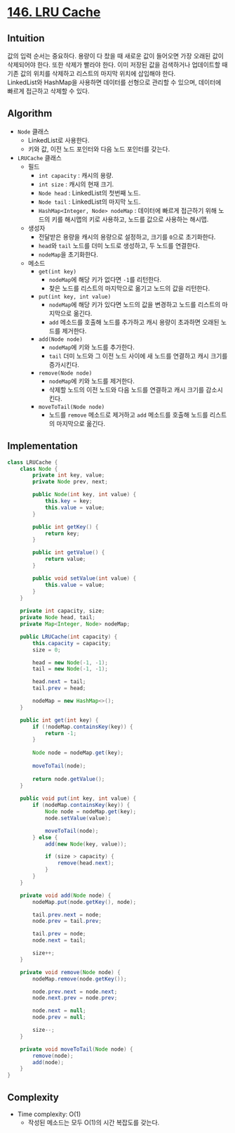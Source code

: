 # [146. LRU Cache](https://leetcode.com/problems/lru-cache/description/)

## Intuition
값의 입력 순서는 중요하다. 용량이 다 찼을 때 새로운 값이 들어오면 가장 오래된 값이 삭제되어야 한다. 
또한 삭제가 빨라야 한다. 이미 저장된 값을 검색하거나 업데이트할 때 기존 값의 위치를 삭제하고 리스트의 마지막 위치에 삽입해야 한다.\
LinkedList와 HashMap을 사용하면 데이터를 선형으로 관리할 수 있으며, 데이터에 빠르게 접근하고 삭제할 수 있다.

## Algorithm
- `Node` 클래스
  - LinkedList로 사용한다.
  - 키와 값, 이전 노드 포인터와 다음 노드 포인터를 갖는다.
- `LRUCache` 클래스
  - 필드
    - `int capacity` : 캐시의 용량.
    - `int size` : 캐시의 현재 크기.
    - `Node head` : LinkedList의 첫번째 노드.
    - `Node tail` : LinkedList의 마지막 노드.
    - `HashMap<Integer, Node> nodeMap` : 데이터에 빠르게 접근하기 위해 노드의 키를 해시맵의 키로 사용하고, 노드를 값으로 사용하는 해시맵.
  - 생성자
    - 전달받은 용량을 캐시의 용량으로 설정하고, 크기를 `0`으로 초기화한다.
    - `head`와 `tail` 노드를 더미 노드로 생성하고, 두 노드를 연결한다.
    - `nodeMap`을 초기화한다.
  - 메소드
    - `get(int key)`
      - `nodeMap`에 해당 키가 없다면 `-1`를 리턴한다.
      - 찾은 노드를 리스트의 마지막으로 옮기고 노드의 값을 리턴한다.
    - `put(int key, int value)`
      - `nodeMap`에 해당 키가 있다면 노드의 값을 변경하고 노드를 리스트의 마지막으로 옮긴다.
      - `add` 메소드를 호출해 노드를 추가하고 캐시 용량이 초과하면 오래된 노드를 제거한다.
    - `add(Node node)`
      - `nodeMap`에 키와 노드를 추가한다.
      - `tail` 더미 노드와 그 이전 노드 사이에 새 노드를 연결하고 캐시 크기를 증가시킨다.
    - `remove(Node node)`
      - `nodeMap`에 키와 노드를 제거한다.
      - 삭제할 노드의 이전 노드와 다음 노드를 연결하고 캐시 크기를 감소시킨다.
    - `moveToTail(Node node)`
      - 노드를 `remove` 메소드로 제거하고 `add` 메소드를 호출해 노드를 리스트의 마지막으로 옮긴다.
  
## Implementation
```java
class LRUCache {
    class Node {
        private int key, value;
        private Node prev, next;

        public Node(int key, int value) {
            this.key = key;
            this.value = value;
        }

        public int getKey() {
            return key;
        }

        public int getValue() {
            return value;
        }

        public void setValue(int value) {
            this.value = value;
        }
    }
    
    private int capacity, size;
    private Node head, tail;
    private Map<Integer, Node> nodeMap;

    public LRUCache(int capacity) {
        this.capacity = capacity;
        size = 0;

        head = new Node(-1, -1);
        tail = new Node(-1, -1);

        head.next = tail;
        tail.prev = head;

        nodeMap = new HashMap<>();
    }

    public int get(int key) {
        if (!nodeMap.containsKey(key)) {
            return -1;
        }
    
        Node node = nodeMap.get(key);
    
        moveToTail(node);
    
        return node.getValue();
    }
    
    public void put(int key, int value) {
        if (nodeMap.containsKey(key)) {
            Node node = nodeMap.get(key);
            node.setValue(value);

            moveToTail(node);
        } else {
            add(new Node(key, value));

            if (size > capacity) {
                remove(head.next);
            }
        }
    }

    private void add(Node node) {
        nodeMap.put(node.getKey(), node);

        tail.prev.next = node;
        node.prev = tail.prev;

        tail.prev = node;
        node.next = tail;

        size++;
    }

    private void remove(Node node) {
        nodeMap.remove(node.getKey());

        node.prev.next = node.next;
        node.next.prev = node.prev;

        node.next = null;
        node.prev = null;

        size--;
    }

    private void moveToTail(Node node) {
        remove(node);
        add(node);
    }
}
```

## Complexity
- Time complexity: O(1)
  - 작성된 메소드는 모두 O(1)의 시간 복잡도를 갖는다.

